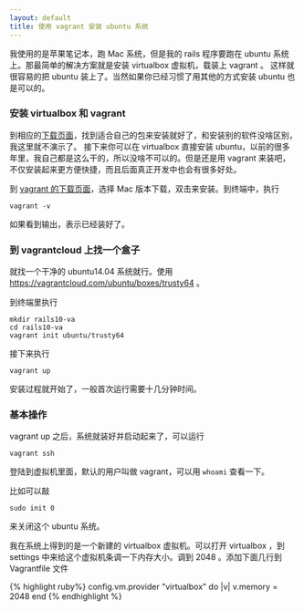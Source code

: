 ```yaml
---
layout: default
title: 使用 vagrant 安装 ubuntu 系统
---
```


我使用的是苹果笔记本，跑 Mac 系统，但是我的 rails 程序要跑在 ubuntu 系统上。那最简单的解决方案就是安装 virtualbox 虚拟机，载装上 vagrant 。 这样就很容易的把 ubuntu 装上了。当然如果你已经习惯了用其他的方式安装 ubuntu 也是可以的。

### 安装 virtualbox 和 vagrant

到相应的[下载页面](https://www.virtualbox.org/wiki/Downloads)，找到适合自己的包来安装就好了，和安装别的软件没啥区别，我这里就不演示了。
接下来你可以在 virtualbox 直接安装 ubuntu，以前的很多年里，我自己都是这么干的，所以没啥不可以的。但是还是用 vagrant 来装吧，不仅安装起来更方便快捷，而且后面真正开发中也会有很多好处。

到 [vagrant 的下载页面](https://www.vagrantup.com/downloads.html)，选择 Mac 版本下载，双击来安装。到终端中，执行

    vagrant -v

如果看到输出，表示已经装好了。

### 到 vagrantcloud 上找一个盒子

就找一个干净的 ubuntu14.04 系统就行。使用 <https://vagrantcloud.com/ubuntu/boxes/trusty64> 。

到终端里执行

    mkdir rails10-va
    cd rails10-va
    vagrant init ubuntu/trusty64

接下来执行

    vagrant up

安装过程就开始了，一般首次运行需要十几分钟时间。

### 基本操作

vagrant up 之后，系统就装好并启动起来了，可以运行

    vagrant ssh

登陆到虚拟机里面，默认的用户叫做 vagrant，可以用 `whoami` 查看一下。

比如可以敲

    sudo init 0

来关闭这个 ubuntu 系统。

我在系统上得到的是一个新建的 virtualbox 虚拟机。可以打开 virtualbox ，到 settings 中来给这个虚拟机条调一下内存大小。调到 2048 。添加下面几行到 Vagrantfile 文件

{% highlight ruby%}
config.vm.provider "virtualbox" do |v|
  v.memory = 2048
end
{% endhighlight %}


<!-- https://laracasts.com/search?q=vagrant -->
